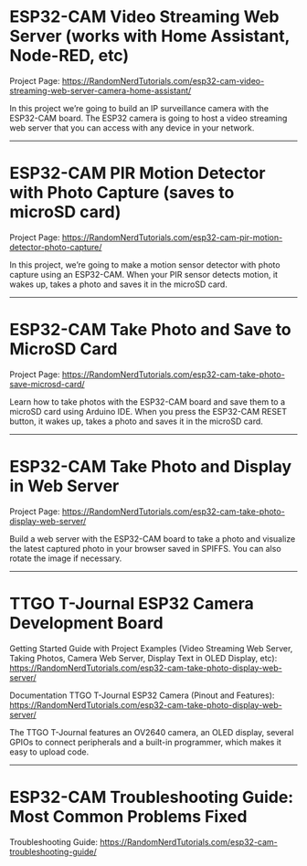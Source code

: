 # ESP32-CAM Video Streaming Web Server (works with Home Assistant, Node-RED, etc)

Project Page: https://RandomNerdTutorials.com/esp32-cam-video-streaming-web-server-camera-home-assistant/

In this project we’re going to build an IP surveillance camera with the ESP32-CAM board. The ESP32 camera is going to host a video streaming web server that you can access with any device in your network.

--------------

# ESP32-CAM PIR Motion Detector with Photo Capture (saves to microSD card)

Project Page: https://RandomNerdTutorials.com/esp32-cam-pir-motion-detector-photo-capture/

In this project, we’re going to make a motion sensor detector with photo capture using an ESP32-CAM. When your PIR sensor detects motion, it wakes up, takes a photo and saves it in the microSD card.

--------------

# ESP32-CAM Take Photo and Save to MicroSD Card

Project Page: https://RandomNerdTutorials.com/esp32-cam-take-photo-save-microsd-card/

Learn how to take photos with the ESP32-CAM board and save them to a microSD card using Arduino IDE. When you press the ESP32-CAM RESET button, it wakes up, takes a photo and saves it in the microSD card.

--------------

# ESP32-CAM Take Photo and Display in Web Server

Project Page: https://RandomNerdTutorials.com/esp32-cam-take-photo-display-web-server/

Build a web server with the ESP32-CAM board to take a photo and visualize the latest captured photo in your browser saved in SPIFFS. You can also rotate the image if necessary.

--------------

# TTGO T-Journal ESP32 Camera Development Board

Getting Started Guide with Project Examples (Video Streaming Web Server, Taking Photos, Camera Web Server, Display Text in OLED Display, etc): https://RandomNerdTutorials.com/esp32-cam-take-photo-display-web-server/

Documentation TTGO T-Journal ESP32 Camera (Pinout and Features): https://RandomNerdTutorials.com/esp32-cam-take-photo-display-web-server/

The TTGO T-Journal features an OV2640 camera, an OLED display, several GPIOs to connect peripherals and a built-in programmer, which makes it easy to upload code.

--------------

# ESP32-CAM Troubleshooting Guide: Most Common Problems Fixed

Troubleshooting Guide: https://RandomNerdTutorials.com/esp32-cam-troubleshooting-guide/

